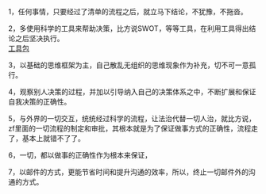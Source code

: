 1，任何事情，只要经过了清单的流程之后，就立马下结论，不犹豫，不拖沓。     

2，多使用科学的工具来帮助决策，比方说SWOT，等等工具，在利用工具得出结论之后坚决执行。    
[工具包](https://github.com/booklibrary16/socialSkill/blob/master/LifeSkill/%E5%86%B3%E7%AD%96%E5%B1%82/%E5%86%B3%E7%AD%96%E6%B8%85%E5%8D%95/%E5%B7%A5%E5%85%B7%E5%8C%85.md)

3，以基础的思维框架为主，自己散乱无组织的思维现象作为补充，切不可一意孤行。      

4，观察别人决策的过程，并加以引导纳入自己的决策体系之中，不断扩展和保证自我决策的正确性。  

5，与外界的一切交互，统统经过科学的流程，让法治代替一切人治，就比方说，zf里面的一切流程的制定和审批，其根本就是为了保证做事方式的正确性，流程走了，基本上就错不了了。    

6，一切，都以做事的正确性作为根本来保证，

7，以邮件的方式，更能节省时间和提升沟通的效率，所以，终止一切邮件外的沟通的方式。    

